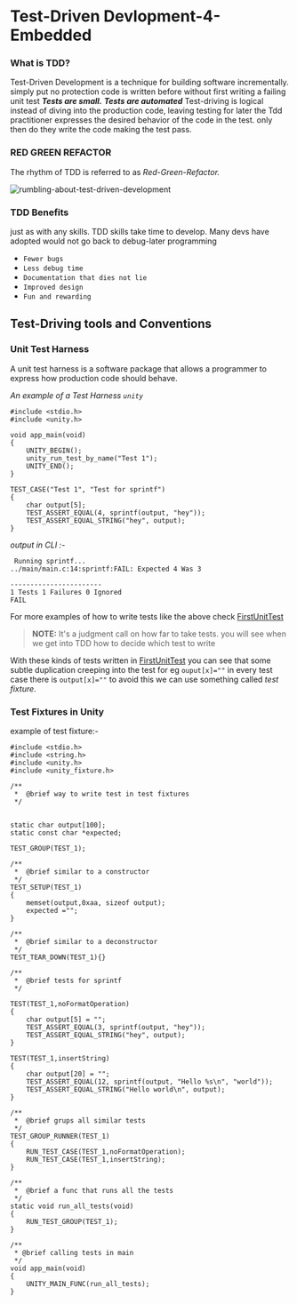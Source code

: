 

# Test-Driven Devlopment-4-Embedded

### What is TDD?
Test-Driven Development is a technique for building software incrementally. simply put no protection code is written before without first writing a failing unit test  _**Tests are small.**_ _**Tests are automated**_  Test-driving is logical instead of diving into the production code, leaving testing for later the Tdd practitioner expresses the desired behavior of the code in the test. only then do they write the code making the test pass.

### RED  GREEN REFACTOR
The rhythm of TDD is referred to as _Red-Green-Refactor._

![rumbling-about-test-driven-development](https://user-images.githubusercontent.com/98380527/203617797-2ecde856-e67c-44a8-a632-329ee0d74849.jpeg)

### TDD Benefits
just as with any skills.  TDD skills take time to develop. Many devs have adopted would not go back to debug-later programming 

- `Fewer bugs`
- `Less debug time`
- `Documentation that dies not lie`
- `Improved design`
-  `Fun and rewarding`

## Test-Driving tools and Conventions

### Unit Test Harness

A unit test harness is a software package that allows a programmer
to express how production code should behave.

_*An example of a Test Harness  `unity`*_

```
#include <stdio.h>
#include <unity.h>

void app_main(void)
{
    UNITY_BEGIN();
    unity_run_test_by_name("Test 1");
    UNITY_END();
}

TEST_CASE("Test 1", "Test for sprintf")
{
    char output[5];
    TEST_ASSERT_EQUAL(4, sprintf(output, "hey"));
    TEST_ASSERT_EQUAL_STRING("hey", output);
}
```

*output in CLI :-*

```
 Running sprintf...
../main/main.c:14:sprintf:FAIL: Expected 4 Was 3

-----------------------
1 Tests 1 Failures 0 Ignored 
FAIL
```
For more examples of how to write tests like the above check [FirstUnitTest](https://github.com/segin-GH/TDD-4-Embedded/tree/main/FirstUnitTest) 

>**NOTE:** It's a judgment call on how far to take tests. you will see when we get into TDD  how to decide which test to write

With these kinds of tests written in [FirstUnitTest](https://github.com/segin-GH/TDD-4-Embedded/tree/main/FirstUnitTest)  you can see that some subtle duplication creeping into the test for eg `ouput[x]=""`  in every test case there is `output[x]=""` to avoid this we can use something called _test fixture_.

### Test Fixtures in Unity
example of test fixture:-
```
#include <stdio.h>
#include <string.h>
#include <unity.h>
#include <unity_fixture.h>

/**
 *  @brief way to write test in test fixtures
 */


static char output[100];
static const char *expected;

TEST_GROUP(TEST_1);

/**
 *  @brief similar to a constructor
 */
TEST_SETUP(TEST_1)
{
    memset(output,0xaa, sizeof output);
    expected ="";
}

/**
 *  @brief similar to a deconstructor 
 */
TEST_TEAR_DOWN(TEST_1){}

/**
 *  @brief tests for sprintf
 */

TEST(TEST_1,noFormatOperation)
{
    char output[5] = "";
    TEST_ASSERT_EQUAL(3, sprintf(output, "hey"));
    TEST_ASSERT_EQUAL_STRING("hey", output);
}

TEST(TEST_1,insertString)
{
    char output[20] = "";
    TEST_ASSERT_EQUAL(12, sprintf(output, "Hello %s\n", "world"));
    TEST_ASSERT_EQUAL_STRING("Hello world\n", output);
}

/**
 *  @brief grups all similar tests
 */
TEST_GROUP_RUNNER(TEST_1)
{
    RUN_TEST_CASE(TEST_1,noFormatOperation);
    RUN_TEST_CASE(TEST_1,insertString);
}

/**
 *  @brief a func that runs all the tests
 */
static void run_all_tests(void)
{
    RUN_TEST_GROUP(TEST_1);
}

/** 
 * @brief calling tests in main
 */
void app_main(void)
{
    UNITY_MAIN_FUNC(run_all_tests);
}


```
